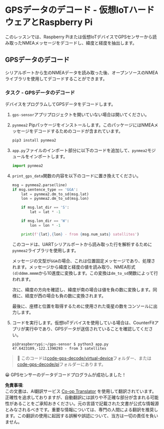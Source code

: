 <!--
CO_OP_TRANSLATOR_METADATA:
{
  "original_hash": "cbb8c285bc64c5192fae3368fb5077d2",
  "translation_date": "2025-08-25T00:52:28+00:00",
  "source_file": "3-transport/lessons/1-location-tracking/single-board-computer-gps-decode.md",
  "language_code": "ja"
}
-->
# GPSデータのデコード - 仮想IoTハードウェアとRaspberry Pi

このレッスンでは、Raspberry Piまたは仮想IoTデバイスでGPSセンサーから読み取ったNMEAメッセージをデコードし、緯度と経度を抽出します。

## GPSデータのデコード

シリアルポートから生のNMEAデータを読み取った後、オープンソースのNMEAライブラリを使用してデコードすることができます。

### タスク - GPSデータのデコード

デバイスをプログラムしてGPSデータをデコードします。

1. `gps-sensor`アプリプロジェクトを開いていない場合は開いてください。

1. `pynmea2` Pipパッケージをインストールします。このパッケージにはNMEAメッセージをデコードするためのコードが含まれています。

    ```sh
    pip3 install pynmea2
    ```

1. `app.py`ファイルのインポート部分に以下のコードを追加して、`pynmea2`モジュールをインポートします。

    ```python
    import pynmea2
    ```

1. `print_gps_data`関数の内容を以下のコードに置き換えてください。

    ```python
    msg = pynmea2.parse(line)
    if msg.sentence_type == 'GGA':
        lat = pynmea2.dm_to_sd(msg.lat)
        lon = pynmea2.dm_to_sd(msg.lon)

        if msg.lat_dir == 'S':
            lat = lat * -1

        if msg.lon_dir == 'W':
            lon = lon * -1

        print(f'{lat},{lon} - from {msg.num_sats} satellites')
    ```

    このコードは、UARTシリアルポートから読み取った行を解析するために`pynmea2`ライブラリを使用します。

    メッセージの文型が`GGA`の場合、これは位置固定メッセージであり、処理されます。メッセージから緯度と経度の値を読み取り、NMEA形式`(d)ddmm.mmmm`から10進度に変換します。この変換は`dm_to_sd`関数によって行われます。

    次に、緯度の方向を確認し、緯度が南の場合は値を負の数に変換します。同様に、経度が西の場合も負の数に変換されます。

    最後に、座標と位置を取得するために使用された衛星の数をコンソールに出力します。

1. コードを実行します。仮想IoTデバイスを使用している場合は、CounterFitアプリが実行中であり、GPSデータが送信されていることを確認してください。

    ```output
    pi@raspberrypi:~/gps-sensor $ python3 app.py 
    47.6423109,-122.1390293 - from 3 satellites
    ```

> 💁 このコードは[code-gps-decode/virtual-device](../../../../../3-transport/lessons/1-location-tracking/code-gps-decode/virtual-device)フォルダー、または[code-gps-decode/pi](../../../../../3-transport/lessons/1-location-tracking/code-gps-decode/pi)フォルダーにあります。

😀 GPSセンサーのデータデコードプログラムが成功しました！

**免責事項**:  
この文書は、AI翻訳サービス [Co-op Translator](https://github.com/Azure/co-op-translator) を使用して翻訳されています。正確性を追求しておりますが、自動翻訳には誤りや不正確な部分が含まれる可能性があることをご承知おきください。元の言語で記載された文書が公式な情報源とみなされるべきです。重要な情報については、専門の人間による翻訳を推奨します。この翻訳の使用に起因する誤解や誤認について、当方は一切の責任を負いません。